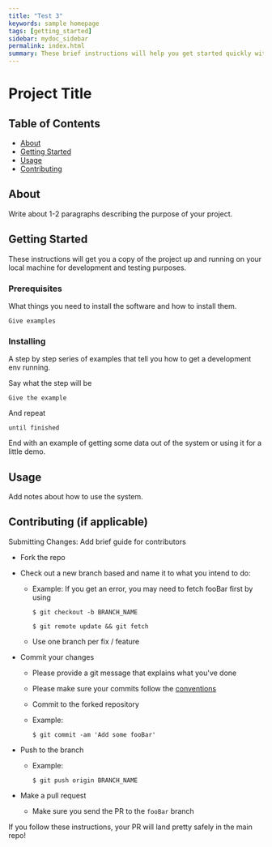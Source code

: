 ```yaml
---
title: "Test 3"
keywords: sample homepage
tags: [getting_started]
sidebar: mydoc_sidebar
permalink: index.html
summary: These brief instructions will help you get started quickly with the theme. The other topics in this help provide additional information and detail about working with other aspects of this theme and Jekyll.
---
```


# **Project Title**

## **Table of Contents**

- [About](#About)
- [Getting Started](#getting-started)
- [Usage](#usage)
- [Contributing](#contributing-if-applicable)

## **About**

Write about 1-2 paragraphs describing the purpose of your project.

## **Getting Started**

These instructions will get you a copy of the project up and running on your local machine for development and testing purposes.

### **Prerequisites**

What things you need to install the software and how to install them.

`Give examples`

### **Installing**

A step by step series of examples that tell you how to get a development env running.

Say what the step will be

`Give the example`

And repeat

`until finished`

End with an example of getting some data out of the system or using it for a little demo.

## **Usage**

Add notes about how to use the system.

## Contributing (if applicable)

Submitting Changes: Add brief guide for contributors

- Fork the repo
- Check out a new branch based and name it to what you intend to do:
    - Example: If you get an error, you may need to fetch fooBar first by using
        
        `$ git checkout -b BRANCH_NAME`
        
        `$ git remote update && git fetch`
        
    - Use one branch per fix / feature
- Commit your changes
    - Please provide a git message that explains what you've done
    - Please make sure your commits follow the [conventions](https://gist.github.com/robertpainsi/b632364184e70900af4ab688decf6f53#file-commit-message-guidelines-md)
    - Commit to the forked repository
    - Example:
        
        `$ git commit -am 'Add some fooBar'`
        
- Push to the branch
    - Example:
        
        `$ git push origin BRANCH_NAME`
        
- Make a pull request
    - Make sure you send the PR to the `fooBar` branch

If you follow these instructions, your PR will land pretty safely in the main repo!

